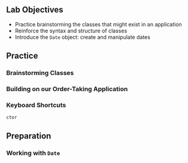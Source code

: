 ## Lab Objectives
* Practice brainstorming the classes that might exist in an application
* Reinforce the syntax and structure of classes
* Introduce the `Date` object: create and manipulate dates

## Practice

### Brainstorming Classes

### Building on our Order-Taking Application

### Keyboard Shortcuts
`ctor`

## Preparation
### Working with `Date`
